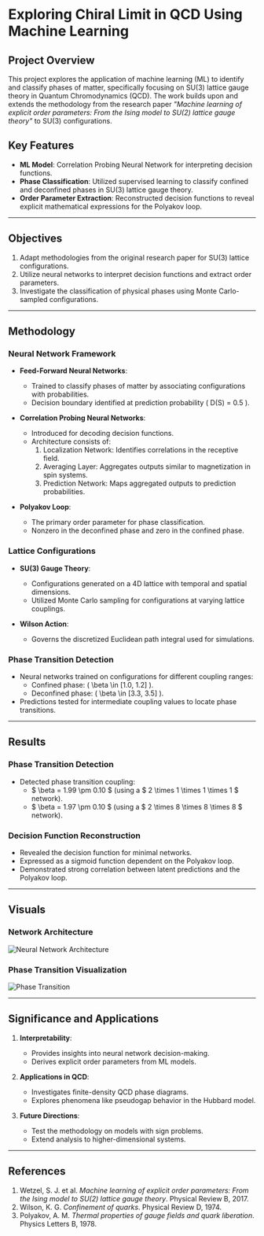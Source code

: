 # Exploring Chiral Limit in QCD Using Machine Learning

## Project Overview
This project explores the application of machine learning (ML) to identify and classify phases of matter, specifically focusing on SU(3) lattice gauge theory in Quantum Chromodynamics (QCD). The work builds upon and extends the methodology from the research paper *"Machine learning of explicit order parameters: From the Ising model to SU(2) lattice gauge theory"* to SU(3) configurations.

## Key Features
- **ML Model**: Correlation Probing Neural Network for interpreting decision functions.
- **Phase Classification**: Utilized supervised learning to classify confined and deconfined phases in SU(3) lattice gauge theory.
- **Order Parameter Extraction**: Reconstructed decision functions to reveal explicit mathematical expressions for the Polyakov loop.

---

## Objectives
1. Adapt methodologies from the original research paper for SU(3) lattice configurations.
2. Utilize neural networks to interpret decision functions and extract order parameters.
3. Investigate the classification of physical phases using Monte Carlo-sampled configurations.

---

## Methodology

### Neural Network Framework
- **Feed-Forward Neural Networks**:
  - Trained to classify phases of matter by associating configurations with probabilities.
  - Decision boundary identified at prediction probability \( D(S) = 0.5 \).

- **Correlation Probing Neural Networks**:
  - Introduced for decoding decision functions.
  - Architecture consists of:
    1. Localization Network: Identifies correlations in the receptive field.
    2. Averaging Layer: Aggregates outputs similar to magnetization in spin systems.
    3. Prediction Network: Maps aggregated outputs to prediction probabilities.

- **Polyakov Loop**:
  - The primary order parameter for phase classification.
  - Nonzero in the deconfined phase and zero in the confined phase.

### Lattice Configurations
- **SU(3) Gauge Theory**:
  - Configurations generated on a 4D lattice with temporal and spatial dimensions.
  - Utilized Monte Carlo sampling for configurations at varying lattice couplings.

- **Wilson Action**:
  - Governs the discretized Euclidean path integral used for simulations.

### Phase Transition Detection
- Neural networks trained on configurations for different coupling ranges:
  - Confined phase: \( \beta \in [1.0, 1.2] \).
  - Deconfined phase: \( \beta \in [3.3, 3.5] \).
- Predictions tested for intermediate coupling values to locate phase transitions.

---

## Results

### Phase Transition Detection
- Detected phase transition coupling:
  - $ \beta = 1.99 \pm 0.10 $ (using a $ 2 \times 1 \times 1 \times 1 $ network).
  - $ \beta = 1.97 \pm 0.10 $ (using a $ 2 \times 8 \times 8 \times 8 $ network).

### Decision Function Reconstruction
- Revealed the decision function for minimal networks.
- Expressed as a sigmoid function dependent on the Polyakov loop.
- Demonstrated strong correlation between latent predictions and the Polyakov loop.

---

## Visuals

### Network Architecture
![Neural Network Architecture](https://github.com/user-attachments/assets/20367d50-9f7e-4344-82ce-b8138e9b2cc9)


### Phase Transition Visualization
![Phase Transition](https://github.com/user-attachments/assets/572b7ff9-f0b8-4956-aebc-1b40bef7b507)

---

## Significance and Applications
1. **Interpretability**:
   - Provides insights into neural network decision-making.
   - Derives explicit order parameters from ML models.

2. **Applications in QCD**:
   - Investigates finite-density QCD phase diagrams.
   - Explores phenomena like pseudogap behavior in the Hubbard model.

3. **Future Directions**:
   - Test the methodology on models with sign problems.
   - Extend analysis to higher-dimensional systems.

---

## References
1. Wetzel, S. J. et al. *Machine learning of explicit order parameters: From the Ising model to SU(2) lattice gauge theory*. Physical Review B, 2017.
2. Wilson, K. G. *Confinement of quarks*. Physical Review D, 1974.
3. Polyakov, A. M. *Thermal properties of gauge fields and quark liberation*. Physics Letters B, 1978.

